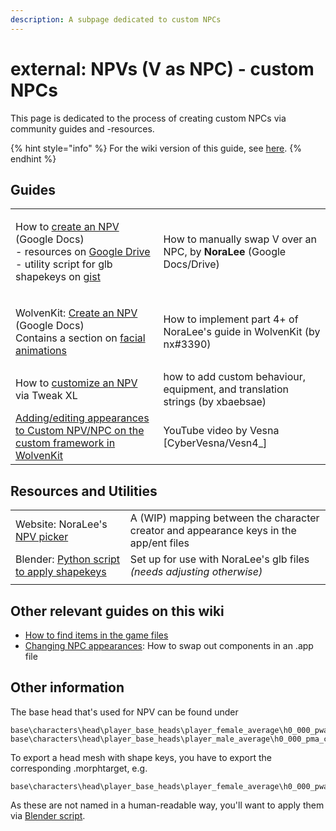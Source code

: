 ```yaml
---
description: A subpage dedicated to custom NPCs
---
```


# external: NPVs (V as NPC) - custom NPCs

This page is dedicated to the process of creating custom NPCs via community guides and -resources.&#x20;

{% hint style="info" %}
For the wiki version of this guide, see [here](../npcs/npv-v-as-custom-npc/).
{% endhint %}

## Guides

|                                                                                                                                                                                                                                                                                                                                                                                                |                                                                               |
| ---------------------------------------------------------------------------------------------------------------------------------------------------------------------------------------------------------------------------------------------------------------------------------------------------------------------------------------------------------------------------------------------- | ----------------------------------------------------------------------------- |
| <p>How to <a href="https://docs.google.com/document/d/1omTh5B8z7MsYxIO6xzOEBqpm17tKxCCQgWqEbeFQXc8/">create an NPV</a> (Google Docs)<br>- resources on <a href="https://drive.google.com/drive/folders/1R-knopKMhHDZuokPKaTt0nIDArXcQdrb">Google Drive</a><br>- utility script for glb shapekeys on <a href="https://gist.github.com/manavortex/eb9a8692988e862e3304fea0fb492d03">gist</a></p> | How to manually swap V over an NPC, by **NoraLee** (Google Docs/Drive)        |
| <p>WolvenKit: <a href="https://docs.google.com/document/d/1BYKf8e_Z45am9mBH9aoHQONXkKrKTOEJRMr7NNuZuCY/edit?usp=sharing">Create an NPV</a> (Google Docs)<br>Contains a section on <a href="https://docs.google.com/document/d/1BYKf8e_Z45am9mBH9aoHQONXkKrKTOEJRMr7NNuZuCY/edit#heading=h.6akx9wl0al1o">facial animations</a></p>                                                              | How to implement part 4+ of NoraLee's guide in WolvenKit (by nx#3390)         |
| How to [customize an NPV](https://xbaebsae.jimdofree.com/tutorials/cp2077-more-npv-customisation/) via Tweak XL                                                                                                                                                                                                                                                                                | how to add custom behaviour, equipment, and translation strings (by xbaebsae) |
| [Adding/editing appearances to Custom NPV/NPC on the custom framework in WolvenKit](https://youtu.be/f2VaiP1u\_jE)                                                                                                                                                                                                                                                                             | YouTube video by Vesna \[CyberVesna/Vesn4\_]                                  |

## Resources and Utilities

|                                                                                                                  |                                                                                        |
| ---------------------------------------------------------------------------------------------------------------- | -------------------------------------------------------------------------------------- |
| Website: NoraLee's [NPV picker](https://noraleedoes.neocities.org/npv/npv\_part\_picker)                         | A (WIP) mapping between the character creator and appearance keys in the app/ent files |
| Blender: [Python script to apply shapekeys](https://gist.github.com/manavortex/eb9a8692988e862e3304fea0fb492d03) | Set up for use with NoraLee's glb files _(needs adjusting otherwise)_                  |
|                                                                                                                  |                                                                                        |

## Other relevant guides on this wiki

* [How to find items in the game files](../../references-lists-and-overviews/equipment/spawn-codes-baseids-hashes.md#from-a-baseid-to-an-items-materials)
* [Changing NPC appearances](../npcs/appearances-change-the-looks.md): How to swap out components in an .app file&#x20;

## Other information

The base head that's used for NPV can be found under

```
base\characters\head\player_base_heads\player_female_average\h0_000_pwa_c__basehead\
base\characters\head\player_base_heads\player_male_average\h0_000_pma_c__basehead\
```

To export a head mesh with shape keys, you have to export the corresponding .morphtarget, e.g.

```
base\characters\head\player_base_heads\player_female_average\h0_000_pwa__morphs.morphtarget
```

As these are not named in a human-readable way, you'll want to apply them via [Blender script](https://gist.github.com/manavortex/eb9a8692988e862e3304fea0fb492d03).
